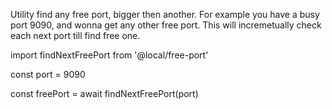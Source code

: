 Utility find any free port, bigger then another.
For example you have a busy port 9090, and wonna get any other free port.
This will incremetually check each next port till find free one.

   import findNextFreePort from '@local/free-port'

   const port = 9090

   const freePort = await findNextFreePort(port)
